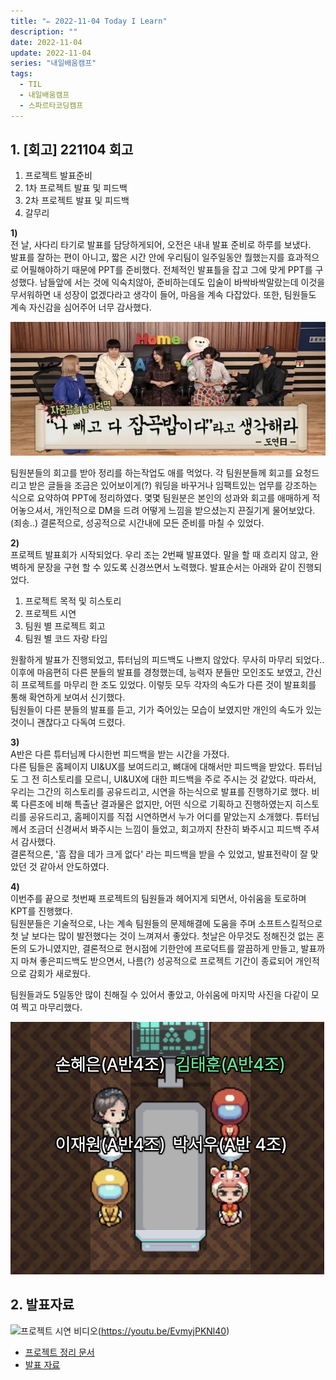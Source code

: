 ```yaml
---
title: "✏️ 2022-11-04 Today I Learn"
description: ""
date: 2022-11-04
update: 2022-11-04
series: "내일배움캠프"
tags:
  - TIL
  - 내일배움캠프
  - 스파르타코딩캠프
---
```


## 1. [회고] 221104 회고

1. 프로젝트 발표준비
2. 1차 프로젝트 발표 및 피드백
3. 2차 프로젝트 발표 및 피드백
4. 갈무리

**1)**  
전 날, 사다리 타기로 발표를 담당하게되어, 오전은 내내 발표 준비로 하루를 보냈다.  
발표를 잘하는 편이 아니고, 짧은 시간 안에 우리팀이 일주일동안 뭘했는지를 효과적으로 어필해야하기 때문에 PPT를 준비했다.
전체적인 발표틀을 잡고 그에 맞게 PPT를 구성했다. 남들앞에 서는 것에 익숙치않아, 준비하는데도 입술이 바싹바싹말랐는데 이것을 무서워하면 내 성장이 없겠다라고 생각이 들어, 마음을 계속 다잡았다. 또한, 팀원들도 계속 자신감을 심어주어 너무 감사했다.

![자존감 올려!](/image/221104_01.png)

팀원분들의 회고를 받아 정리를 하는작업도 애를 먹었다. 각 팀원분들께 회고를 요청드리고 받은 글들을 조금은 있어보이게(?) 워딩을 바꾸거나 임팩트있는 업무를 강조하는 식으로 요약하여 PPT에 정리하였다. 몇몇 팀원분은 본인의 성과와 회고를 애매하게 적어놓으셔서, 개인적으로 DM을 드려 어떻게 느낌을 받으셨는지 끈질기게 물어보았다.(죄송..) 결론적으로, 성공적으로 시간내에 모든 준비를 마칠 수 있었다.

**2)**  
프로젝트 발표회가 시작되었다. 우리 조는 2번째 발표였다.
말을 할 때 흐리지 않고, 완벽하게 문장을 구현 할 수 있도록 신경쓰면서 노력했다. 발표순서는 아래와 같이 진행되었다.

1. 프로젝트 목적 및 히스토리
2. 프로젝트 시연
3. 팀원 별 프로젝트 회고
4. 팀원 별 코드 자랑 타임

원활하게 발표가 진행되었고, 튜터님의 피드백도 나쁘지 않았다. 무사히 마무리 되었다..
이후에 마음편히 다른 분들의 발표를 경청했는데, 능력자 분들만 모인조도 보였고, 간신히 프로젝트를 마무리 한 조도 있었다.
이렇듯 모두 각자의 속도가 다른 것이 발표회를 통해 확연하게 보여서 신기했다.  
팀원들이 다른 분들의 발표를 듣고, 기가 죽어있는 모습이 보였지만 개인의 속도가 있는 것이니 괜찮다고 다독여 드렸다.

**3)**  
A반은 다른 튜터님께 다시한번 피드백을 받는 시간을 가졌다.  
다른 팀들은 홈페이지 UI&UX를 보여드리고, 뼈대에 대해서만 피드백을 받았다. 튜터님도 그 전 히스토리를 모르니, UI&UX에 대한 피드백을 주로 주시는 것 같았다. 따라서, 우리는 그간의 히스토리를 공유드리고, 시연을 하는식으로 발표를 진행하기로 했다. 비록 다른조에 비해 특출난 결과물은 없지만, 어떤 식으로 기획하고 진행하였는지 히스토리를 공유드리고, 홈페이지를 직접 시연하면서 누가 어디를 맡았는지 소개했다. 튜터님께서 조금더 신경써서 봐주시는 느낌이 들었고, 회고까지 찬찬히 봐주시고 피드백 주셔서 감사했다.  
결론적으론, '흠 잡을 데가 크게 없다' 라는 피드백을 받을 수 있었고, 발표전략이 잘 맞았던 것 같아서 안도하였다.

**4)**  
이번주를 끝으로 첫번째 프로젝트의 팀원들과 헤어지게 되면서, 아쉬움을 토로하며 KPT를 진행했다.  
팀원분들은 기술적으로, 나는 계속 팀원들의 문제해결에 도움을 주며 소프트스킬적으로 첫 날 보다는 많이 발전했다는 것이 느껴져서 좋았다.
첫날은 아무것도 정해진것 없는 혼돈의 도가니였지만, 결론적으로 현시점에 기한안에 프로덕트를 깔끔하게 만들고, 발표까지 마쳐 좋은피드백도 받으면서, 나름(?) 성공적으로 프로젝트 기간이 종료되어 개인적으로 감회가 새로웠다.

팀원들과도 5일동안 많이 친해질 수 있어서 좋았고, 아쉬움에 마지막 사진을 다같이 모여 찍고 마무리했다.

![자존감 올려!](/image/221104_02.png)

## 2. 발표자료

![프로젝트 시연 비디오](https://img.youtube.com/vi/EvmyjPKNl40/0.jpg)(https://youtu.be/EvmyjPKNl40)

- [프로젝트 정리 문서](https://peach-sort-527.notion.site/4-3-6d05934d672a4a3ea9bdd3105b4308e8)
- [발표 자료](https://www.canva.com/design/DAFQ8Ls5yH8/9WEPsEOFx8Xx7vlvnjTkqw/view?utm_content=DA[…]mpaign=designshare&utm_medium=link&utm_source=publishsharelink)
